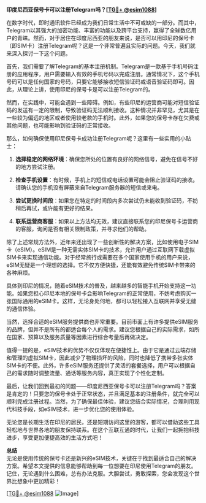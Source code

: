 **印度尼西亚保号卡可以注册Telegram吗？[[TG💪+ @esim1088](https://t.me/s/esim1088)]**

在数字时代，即时通讯软件已经成为我们日常生活中不可或缺的一部分。而其中，Telegram以其强大的加密功能、丰富的功能以及跨平台支持，赢得了全球数亿用户的青睐。然而，对于居住在印度尼西亚的朋友来说，是否可以用印尼的保号卡（即SIM卡）注册Telegram呢？这是一个非常普遍且实际的问题。今天，我们就来深入探讨一下这个问题。

首先，我们需要了解Telegram的基本注册机制。Telegram是一款基于手机号码注册的应用程序，用户需要输入有效的手机号码以完成注册。通常情况下，这个手机号码可以是任何国家的号码，只要它能够接收短信验证码或语音验证码即可。因此，从理论上讲，使用印尼的保号卡是可以注册Telegram的。

然而，在实践中，可能会遇到一些障碍。例如，有些印尼的运营商可能对短信验证码的发送有一定的限制，导致验证码无法顺利接收。这种情况并非罕见，尤其是在一些较为偏远的地区或者使用较老款的手机时。此外，如果您的保号卡存在欠费或其他问题，也可能影响到验证码的正常接收。

那么，如何确保使用印尼保号卡成功注册Telegram呢？这里有一些实用的小贴士：

1. **选择稳定的网络环境**：确保您所处的位置有良好的网络信号，避免在信号不好的地方尝试注册。
   
2. **检查手机设置**：有时候，手机上的短信或电话设置可能会阻止验证码的接收。请确认您的手机没有屏蔽来自Telegram服务器的短信或来电。

3. **尝试更换时间段**：如果您在特定的时间段内多次尝试仍未能收到验证码，不妨稍后再试，或许能有更好的结果。

4. **联系运营商客服**：如果以上方法均无效，建议直接联系您的印尼保号卡运营商的客服，询问是否有相关限制政策，并寻求他们的帮助。

除了上述常规方法外，近年来还出现了一些创新性的解决方案，比如使用电子SIM卡（eSIM）。eSIM是一种无需实体SIM卡的技术，允许用户通过互联网下载虚拟SIM卡来实现通信功能。对于经常旅行或需要在多个国家使用手机的用户来说，eSIM无疑是一个理想的选择。它不仅方便快捷，还能有效避免传统SIM卡带来的各种麻烦。

具体到印尼的情况，随着eSIM技术的普及，越来越多的智能手机开始支持这一功能。如果您担心印尼本地的保号卡会影响Telegram的正常使用，不妨考虑购买一张国际通用的eSIM卡。这样，无论身处何地，都可以轻松接入互联网并享受无缝的通信体验。

当然，选择合适的eSIM服务提供商也非常重要。目前市面上有许多提供eSIM服务的品牌，但并不是所有的都适合每个人的需求。建议您根据自己的实际需求，如所在国家、预算以及服务质量等因素进行综合考量后再做决定。

值得一提的是，eSIM技术的优势不仅仅体现在便捷性上。由于它是通过云端存储和管理的虚拟SIM卡，因此减少了物理损坏的风险，同时也降低了携带多张实体SIM卡的不便。此外，许多eSIM服务还提供了灵活的套餐选择，用户可以根据自己的需求随时调整流量、通话等服务内容，真正实现了个性化定制。

最后，让我们回到最初的问题——印度尼西亚保号卡可以注册Telegram吗？答案是肯定的！只要您的保号卡处于正常状态，并且满足基本的注册条件，就完全可以顺利完成注册过程。当然，为了确保最佳体验，建议您结合实际情况，合理利用现代科技手段，如eSIM技术，进一步优化您的使用体验。

无论您是长期生活在印尼的居民，还是短期访问这里的游客，都可以借助这些工具轻松地与世界各地的朋友保持联系。在这个互联互通的时代，让我们一起拥抱科技进步，享受更加便捷高效的生活方式吧！

**总结**  
无论是使用传统的保号卡还是新兴的eSIM技术，关键在于找到最适合自己的解决方案。希望本文提供的信息能够帮助到每一位想要在印尼使用Telegram的朋友。记住，无论遇到什么困难，总有办法克服。大胆尝试，勇敢探索，您会发现这个世界比想象中更加精彩！

[[TG💪+ @esim1088](https://t.me/s/esim1088) ![Image](https://i.postimg.cc/4NQfJmqS/Snipaste-2025-05-13-00-14-12.png)]